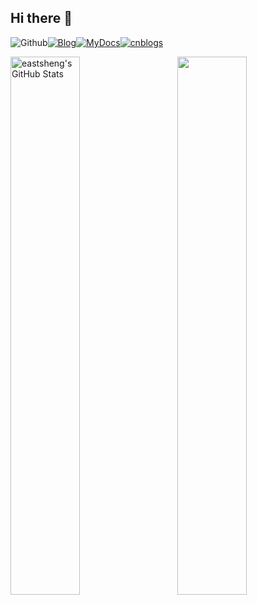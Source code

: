 ## Hi there 👋
![Github](https://img.shields.io/github/followers/eastsheng?label=Github&style=social)[![Blog](https://img.shields.io/badge/Blog-eastsheng-blue)](https://eastsheng.github.io/)[![MyDocs](https://img.shields.io/badge/Blog-MyDocs-red)](https://eastsheng.github.io/MyDocs)[![cnblogs](https://img.shields.io/badge/Blog-cnblogs-purple)](https://www.cnblogs.com/eastsheng)

<p>
<img align="left" width="47%" src="https://github-readme-stats.vercel.app/api?username=eastsheng&&show_icons=true&theme=radical&line_height=31&v=5&count_private=true" alt="eastsheng's GitHub Stats" />
<img align="right" width="47%" src="https://github-readme-stats.vercel.app/api/top-langs/?username=eastsheng&theme=radical&layout=compact&hide=glsl,python" />
</p>


<!--
**eastsheng/eastsheng** is a ✨ _special_ ✨ repository because its `README.md` (this file) appears on your GitHub profile.
![](https://github-readme-stats.vercel.app/api?username=eastsheng&theme=dark)
Here are some ideas to get you started:

- 🔭 I’m currently working on ...
- 🌱 I’m currently learning ...
- 👯 I’m looking to collaborate on ...
- 🤔 I’m looking for help with ...
- 💬 Ask me about ...
- 📫 How to reach me: ...
- 😄 Pronouns: ...
- ⚡ Fun fact: ...
-->

